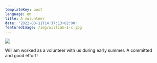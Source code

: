 ```yaml
---
templateKey: post
language: en
title: A volunteer
date: '2022-08-11T14:37:13+02:00'
featuredImage: /img/william-1-c.jpg
---
```

![](/img/william-1-c.jpg)

William worked as a volunteer with us during early summer. A committed and good effort!
